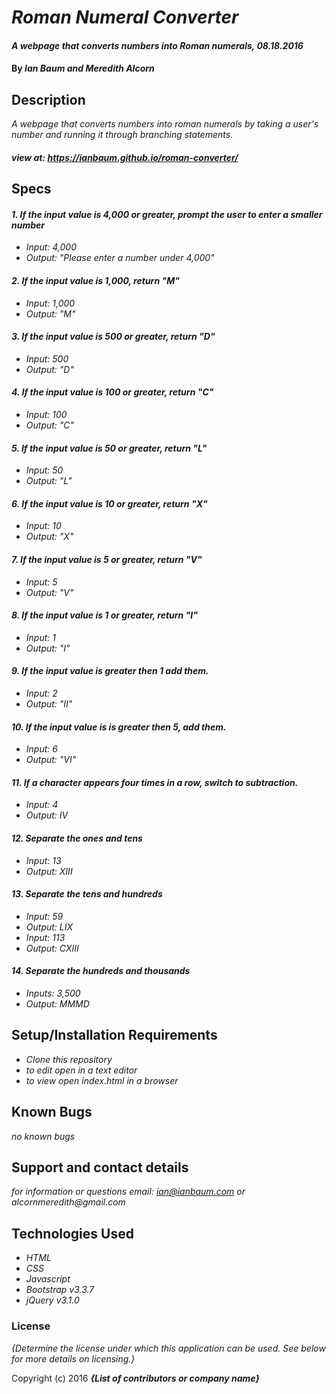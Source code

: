 # _Roman Numeral Converter_

#### _A webpage that converts numbers into Roman numerals, 08.18.2016_

#### By _**Ian Baum and Meredith Alcorn**_

## Description

_A webpage that converts numbers into roman numerals by taking a user's number and running it through branching statements._

#### _view at: https://ianbaum.github.io/roman-converter/_

## Specs

#### _1. If the input value is 4,000 or greater, prompt the user to enter a smaller number_
* _Input: 4,000_
* _Output: "Please enter a number under 4,000"_

#### _2.  If the input value is 1,000, return "M"_
* _Input: 1,000_
* _Output: "M"_

#### _3.  If the input value is 500 or greater, return "D"_
* _Input: 500_
* _Output: "D"_

#### _4.  If the input value is 100 or greater, return "C"_
* _Input: 100_
* _Output: "C"_

#### _5.  If the input value is 50 or greater, return "L"_
* _Input: 50_
* _Output: "L"_

#### _6.  If the input value is 10 or greater, return "X"_
* _Input: 10_
* _Output: "X"_

#### _7.  If the input value is 5 or greater, return "V"_
* _Input: 5_
* _Output: "V"_

#### _8.  If the input value is 1 or greater, return "I"_
* _Input: 1_
* _Output: "I"_

#### _9.  If the input value is greater then 1 add them._
* _Input: 2_
* _Output: "II"_

#### _10.  If the input value is is greater then 5, add them._
* _Input: 6_
* _Output: "VI"_

#### _11.  If a character appears four times in a row, switch to subtraction._
* _Input: 4_
* _Output: IV_

#### _12.  Separate the ones and tens_
* _Input: 13_
* _Output: XIII_

#### _13. Separate the tens and hundreds_

* _Input: 59_
* _Output: LIX_
* _Input: 113_
* _Output: CXIII_


#### _14.  Separate the hundreds and thousands_
* _Inputs: 3,500_
* _Output: MMMD_

## Setup/Installation Requirements

* _Clone this repository_
* _to edit open in a text editor_
* _to view open index.html in a browser_


## Known Bugs

_no known bugs_

## Support and contact details

_for information or questions email: ian@ianbaum.com or alcornmeredith@gmail.com_

## Technologies Used

* _HTML_
* _CSS_
* _Javascript_
* _Bootstrap v3.3.7_
* _jQuery v3.1.0_

### License

*{Determine the license under which this application can be used.  See below for more details on licensing.}*

Copyright (c) 2016 **_{List of contributors or company name}_**

